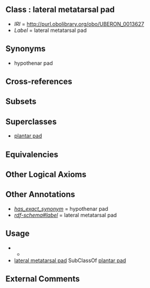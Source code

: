 
## Class : lateral metatarsal pad

 * *IRI* = http://purl.obolibrary.org/obo/UBERON_0013627
 * *Label* = lateral metatarsal pad

## Synonyms

 * hypothenar pad

## Cross-references


## Subsets


## Superclasses

 * [plantar pad](../../UBERON/40/UBERON_0008840.md)

## Equivalencies


## Other Logical Axioms


## Other Annotations

 * *[has_exact_synonym](../../ym/oboInOwl#hasExactSynonym.md)* = hypothenar pad
 * *[rdf-schema#label](../../el/rdf-schema#label.md)* = lateral metatarsal pad

## Usage

 * -
 * [lateral metatarsal pad](../../UBERON/27/UBERON_0013627.md) SubClassOf [plantar pad](../../UBERON/40/UBERON_0008840.md)

## External Comments

